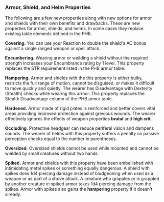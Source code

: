 ### Armor, Shield, and Helm Properties

The following are a few new properties along with new options for armor and shields with their own benefits and drawbacks. These are new properties for armor, shields, and helms. In some cases they replace existing table elements defined in the PHB.

**Covering.** You can use your Reaction to double the shield's AC bonus against a single ranged weapon or spell attack.

**Encumbering.** Wearing armor or weilding a shield without the required strength increases your Encumbrance rating by 1 level. This property replaces the STR requirement listed in the PHB armor table.

**Hampering.** Armor and shields with the this property is either bulky, restricts the full range of motion, cannot be disguised, or makes it difficult to move quickly and quietly. The wearer has Disadvantage with Dexterity (Stealth) checks while wearing this armor. This property replaces the Stealth Disadvantage column of the PHB armor table.

**Hardened.** Armor made of rigid plates is reinforced and better covers vital areas providing improved protection against grevious wounds. The wearer effectively ignores the effects of weapon properties **brutal** and **high crit**.

**Occluding.** Protective headgear can reduce periferal vision and dampens sounds. The wearer of helms with this property suffers a penalty on passive perception checks equal to the number in parentheses.

**Oversized.** Oversized shields cannot be used while mounted and cannot be wielded by small creatures without two hands.

**Spiked.** Armor and shields with this property have been embellished with intimidating metal spikes or something equally dangerous. A shield with spikes does 1d4 piercing damage instead of bludgeoning when used as a weapon or as part of a shove attack. A creature who grapples or is grappled by another creature in spiked armor takes 1d4 piercing damage from the spikes. Armor with spikes also gains the **hampering** property if it doesn't already.
